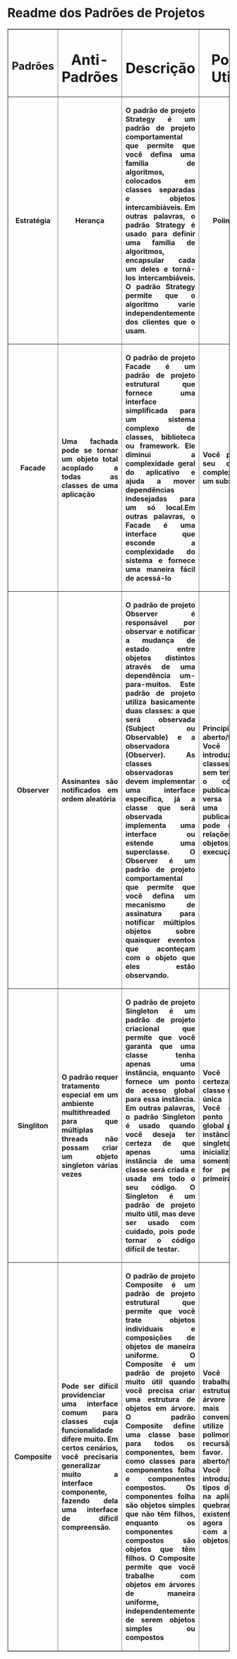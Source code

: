 # Readme dos Padrões de Projetos
<body>
  <table border="1" width="500">
	<thead>
	 <tr>
		 <th scope="col"> <h2>Padrões</h2></th>
		 <th scope="col"> <h1>Anti-Padrões</h1></th>
		 <th scope="col"> <h1>Descrição</h1></th>
		 <th scope="col"> <h1>Porque Utilizar</h1></th>			  
	 </tr>
        <tr>
		 <th scope="col">Estratégia</th>
		 <th scope="col"> Herança </th>
		 <th scope="col"> <p align="justify">
					 O padrão de projeto Strategy é um padrão de projeto comportamental que permite que você defina uma família de algoritmos,
					 colocados  em classes separadas e objetos intercambiáveis. Em outras palavras, o padrão Strategy é usado para
					 definir uma família de algoritmos, encapsular cada um deles e torná-los intercambiáveis. O padrão Strategy permite que o 
					 algoritmo varie independentemente dos clientes que o usam.
			   </p> 
		   </th> 
		 <th scope="col"> Polimorfismo  </th>  
	 </tr>   
       <tr>
		 <th scope="col">Facade</th>
             <th scope="col"> <p align="justify"> Uma fachada pode se tornar um objeto total acoplado a todas as classes de uma aplicação
 </p></th> 
		 <th scope="col">
		 <p align="justify"> O padrão de projeto Facade é um padrão de projeto estrutural que fornece uma interface simplificada para um sistema complexo de classes, biblioteca ou                  framework.  Ele diminui a complexidade geral do aplicativo e ajuda a mover dependências indesejadas para um só local.Em outras palavras, o Facade é uma interface que esconde
		 a complexidade do sistema e fornece uma maneira fácil de acessá-lo </p>
		 </th>
		 <th scope="col"> <p align="justify">  Você pode isolar seu código da complexidade de um subsistema.
 </p></th>
		 </tr>     
            <tr>
		 <th scope="col">Observer</th>
             <th scope="col"> <p align="justify">Assinantes são notificados em ordem aleatória
			  </p>   </th>    
		 <th scope="col">
			  <p align="justify"> 
			   O padrão de projeto Observer é responsável por observar e notificar a mudança de estado entre objetos distintos através de uma dependência um-para-muitos. 
                     Este padrão de projeto utiliza basicamente duas classes: a que será observada (Subject ou Observable) e a observadora (Observer). As classes observadoras
                     devem implementar uma interface específica, já a classe que será observada implementa uma interface ou estende uma superclasse. O Observer é um padrão de 
                     projeto comportamental que permite que você defina um mecanismo de assinatura para notificar múltiplos objetos sobre quaisquer eventos que aconteçam com 
                     o objeto que eles estão observando.
			  </p>     
		</th>
		<th scope="col"><p align="justify">Princípio aberto/fechado. Você pode introduzir novas classes assinantes sem ter que mudar o código da publicadora (e vice versa se existe uma interface publicadora).
 Você pode estabelecer relações entre objetos durante a execução.
			  </p></th>
		</tr>
            <tr>
		 <th scope="col">Singliton</th>
              <th scope="col"> <p align="justify">  O padrão requer tratamento especial em um ambiente multithreaded para que 
múltiplas threads não possam criar um objeto singleton várias vezes
 </p> </th>     
		 <th scope="col">
			   <p align="justify"> 
			   O padrão de projeto Singleton é um padrão de projeto criacional que permite que você garanta que uma classe tenha apenas uma instância, enquanto fornece um
                     ponto de acesso global para essa instância. Em outras palavras, o padrão Singleton é usado quando você deseja ter certeza de que apenas uma instância de uma
                    classe será criada e usada em todo o seu código. O Singleton é um padrão de projeto muito útil, mas deve ser usado com cuidado, pois pode tornar o código difícil de                        testar.
		         </p>        
		 </th>
		 <th scope="col"> <p align="justify">  Você pode ter certeza que uma classe só terá uma única instância.
 Você ganha um ponto de acesso global para aquela instância.
 O objeto singleton é inicializado somente quando for pedido pela primeira vez.
 </p> </th>   
		 </tr>
		 <tr>
		 <th scope="col">Composite</th>
             <th scope="col"> <p align="justify">Pode ser difícil providenciar uma interface comum para
 classes cuja funcionalidade difere muito. Em certos cenários, você precisaria
 generalizar muito a interface componente, fazendo dela uma interface de difícil compreensão.
			  </p> </th>      
		 <th scope="col">
			   <p align="justify"> O padrão de projeto Composite é um padrão de projeto estrutural que permite que você trate objetos individuais e composições de objetos de maneira                         uniforme. O Composite é um  padrão de projeto muito útil quando você precisa criar uma estrutura de objetos em árvore. O padrão Composite define uma classe base                            para todos os componentes, bem como  classes para componentes folha e componentes compostos. Os componentes folha são objetos simples que não têm filhos, enquanto                          os componentes compostos são objetos que têm filhos. O Composite permite que você trabalhe com objetos em árvores de maneira uniforme, independentemente de serem                          objetos simples ou compostos
			  </p> 
		 </th>
		 <th scope="col"> <p align="justify">Você pode trabalhar com estruturas de árvore complexas mais convenientemente: utilize o polimorfismo e a recursão a seu favor.
 Princípio aberto/fechado. Você pode introduzir novos tipos de elemento na aplicação sem quebrar o código existente, o que agora funciona com a árvore de objetos.
			  </p> </th>
	  </tr>
	</thead>
 </table>
 </body>

